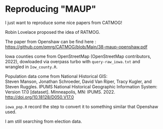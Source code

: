 # Reproducing "MAUP"

I just want to reproduce some nice papers from CATMOG!

Robin Lovelace proposed the idea of RATMOG. 

The paper from Openshaw can be find here : https://github.com/qmrg/CATMOG/blob/Main/38-maup-openshaw.pdf

Iowa counties come from OpenStreetMap (OpenStreetMap contributors, 2022), dowloaded via overpass turbo with `query-raw_iowa.txt` and wrangled in `Iow_county.R`.

Population data come from National Historical GIS:  
Steven Manson, Jonathan Schroeder, David Van Riper, Tracy Kugler, and Steven Ruggles. IPUMS National Historical Geographic Information System: Version 17.0 [dataset]. Minneapolis, MN: IPUMS. 2022.     http://doi.org/10.18128/D050.V17.0


`iowa_pop.R` record the step to convert it to something similar that Openshaw used.

I am still searching from election data. 


